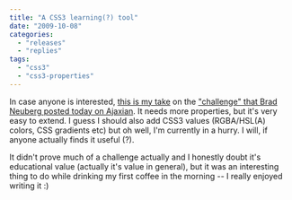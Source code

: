```yaml
---
title: "A CSS3 learning(?) tool"
date: "2009-10-08"
categories: 
  - "releases"
  - "replies"
tags: 
  - "css3"
  - "css3-properties"
---
```


In case anyone is interested, [this is my take](http://lea.verou.me/scripts/css3learn.html) on the ["challenge" that Brad Neuberg posted today on Ajaxian](http://ajaxian.com/archives/interactive-css-3-generator). It needs more properties, but it's very easy to extend. I guess I should also add CSS3 values (RGBA/HSL(A) colors, CSS gradients etc) but oh well, I'm currently in a hurry. I will, if anyone actually finds it useful (?).

It didn't prove much of a challenge actually and I honestly doubt it's educational value (actually it's value in general), but it was an interesting thing to do while drinking my first coffee in the morning -- I really enjoyed writing it :)
